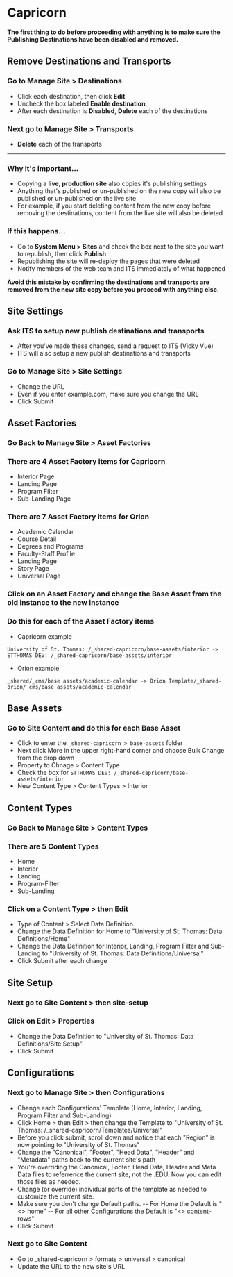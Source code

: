 # Capricorn

**The first thing to do before proceeding with anything is to make sure the **Publishing Destinations** have been disabled and removed.**

## Remove Destinations and Transports

### Go to Manage Site > Destinations

-   Click each destination, then click **Edit**
-   Uncheck the box labeled **Enable destination**.
-   After each destination is **Disabled**, **Delete** each of the destinations

### Next go to Manage Site > Transports

-   **Delete** each of the transports

---

### Why it's important...

-   Copying a **live, production site** also copies it's publishing settings
-   Anything that's published or un-published on the new copy will also be published or un-published on the live site
-   For example, if you start deleting content from the new copy before removing the destinations, content from the live site will also be deleted

### If this happens...

-   Go to **System Menu > Sites** and check the box next to the site you want to republish, then click **Publish**
-   Republishing the site will re-deploy the pages that were deleted
-   Notify members of the web team and ITS immediately of what happened

**Avoid this mistake by confirming the destinations and transports are removed from the new site copy before you proceed with anything else.**

## Site Settings

### Ask ITS to setup new publish destinations and transports

-   After you've made these changes, send a request to ITS (Vicky Vue)
-   ITS will also setup a new publish destinations and transports

### Go to Manage Site > Site Settings

-   Change the URL
-   Even if you enter example.com, make sure you change the URL
-   Click Submit

## Asset Factories

### Go Back to Manage Site > Asset Factories

### There are 4 Asset Factory items for Capricorn

-   Interior Page
-   Landing Page
-   Program Filter
-   Sub-Landing Page

### There are 7 Asset Factory items for Orion

-   Academic Calendar
-   Course Detail
-   Degrees and Programs
-   Faculty-Staff Profile
-   Landing Page
-   Story Page
-   Universal Page

### Click on an Asset Factory and change the Base Asset from the old instance to the new instance

### Do this for each of the Asset Factory items

-   Capricorn example

```
University of St. Thomas: /_shared-capricorn/base-assets/interior -> STTHOMAS DEV: /_shared-capricorn/base-assets/interior
```

-   Orion example

```
_shared/_cms/base assets/academic-calendar -> Orion Template/_shared-orion/_cms/base assets/academic-calendar
```

## Base Assets

### Go to Site Content and do this for each Base Asset

-   Click to enter the `_shared-capricorn > base-assets` folder
-   Next click More in the upper right-hand corner and choose Bulk Change from the drop down
-   Property to Chnage > Content Type
-   Check the box for `STTHOMAS DEV: /_shared-capricorn/base-assets/interior`
-   New Content Type > Content Types > Interior

## Content Types

### Go Back to Manage Site > Content Types

### There are 5 Content Types

-   Home
-   Interior
-   Landing
-   Program-Filter
-   Sub-Landing

### Click on a Content Type > then Edit

-   Type of Content > Select Data Definition
-   Change the Data Definition for Home to "University of St. Thomas: Data Definitions/Home"
-   Change the Data Definition for Interior, Landing, Program Filter and Sub-Landing to "University of St. Thomas: Data Definitions/Universal"
-   Click Submit after each change

## Site Setup

### Next go to Site Content > then site-setup

### Click on Edit > Properties

-   Change the Data Definition to "University of St. Thomas: Data Definitions/Site Setup"
-   Click Submit

## Configurations

### Next go to Manage Site > then Configurations

-   Change each Configurations' Template (Home, Interior, Landing, Program Filter and Sub-Landing)
-   Click Home > then Edit > then change the Template to "University of St. Thomas: /\_shared-capricorn/Templates/Universal"
-   Before you click submit, scroll down and notice that each "Region" is now pointing to "University of St. Thomas"
-   Change the "Canonical", "Footer", "Head Data", "Header" and "Metadata" paths back to the current site's path
-   You're overriding the Canonical, Footer, Head Data, Header and Meta Data files to referrence the current site, not the .EDU. Now you can edit those files as needed.
-   Change (or override) individual parts of the template as needed to customize the current site.
-   Make sure you don't change Default paths.
    -- For Home the Default is "<> home"
    -- For all other Configurations the Default is "<> content-rows"
-   Click Submit

### Next go to Site Content

-   Go to \_shared-capricorn > formats > universal > canonical
-   Update the URL to the new site's URL
